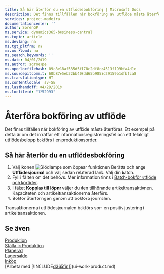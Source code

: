 ```yaml
---
title: Så här återför du en utflödesbokföring | Microsoft Docs
description: Det finns tillfällen när bokföring av utflöde måste återföras. Ett exempel på detta är om det inträffar ett informationsregistreringsfel och ett felaktigt utflödesbelopp bokförs i en produktionsorder.
services: project-madeira
documentationcenter: ''
author: SorenGP
ms.service: dynamics365-business-central
ms.topic: article
ms.devlang: na
ms.tgt_pltfrm: na
ms.workload: na
ms.search.keywords: ''
ms.date: 04/01/2019
ms.author: sgroespe
ms.openlocfilehash: 09c8e38af535d5f178c2df8ce4513f199bfa4d1e
ms.sourcegitcommit: 60b87e5eb32bb408dd65b9855c29159b1dfbfca8
ms.translationtype: HT
ms.contentlocale: sv-SE
ms.lasthandoff: 04/29/2019
ms.locfileid: "1252993"
---
```

# <a name="reverse-output-posting"></a>Återföra bokföring av utflöde
Det finns tillfällen när bokföring av utflöde måste återföras. Ett exempel på detta är om det inträffar ett informationsregistreringsfel och ett felaktigt utflödesbelopp bokförs i en produktionsorder.  

## <a name="to-reverse-an-output-posting"></a>Så här återför du en utflödesbokföring  
1.  Välj ikonen ![Glödlampa som öppnar funktionen Berätta](media/ui-search/search_small.png "Berätta vad du vill göra") och ange **Utflödesjournal** och välj sedan relaterad länk. Välj din batch.  
2. Fyll i fälten om det behövs. Mer information finns i [Batch-bokför utflöde och körtider](production-how-to-post-output-quantity.md).
3.  I fältet **Kopplas till löpnr** väljer du den tillhörande artikeltransaktionen. Kapaciteten och artikeltransaktionerna återförs.  
4. Bokför återföringen genom att bokföra journalen.  

Transaktionerna i utflödesjournalen bokförs som en positiv justering i artikeltransaktionen.  

## <a name="see-also"></a>Se även  
 [Produktion](production-manage-manufacturing.md)    
 [Ställa in Produktion](production-configure-production-processes.md)  
 [Planerad](production-planning.md)      
 [Lagersaldo](inventory-manage-inventory.md)  
 [Inköp](purchasing-manage-purchasing.md)  
 [Arbeta med [!INCLUDE[d365fin](includes/d365fin_md.md)]](ui-work-product.md)  
